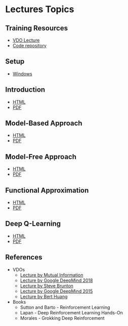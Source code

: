 # Lectures Topics

## Training Resources

- [VDO Lecture](https://www.youtube.com/playlist?list=PLNGLpHQhvGrvfreH3BPJkvWYCtrZTT-gL)
- [Code repository](https://github.com/warisa-cmu/rl-training-2025-codes)

## Setup

- [Windows](https://github.com/warisa-cmu/rl-training-2025-lectures/blob/main/src/T00_setup/windows.md)

## Introduction

- [HTML](src/T01_intro/T01.html)
- [PDF](src/T01_intro/T01.pdf)

## Model-Based Approach

- [HTML](src/T02_model_based/T02.html)
- [PDF](src/T02_model_based/T02.pdf)

## Model-Free Approach

- [HTML](src/T03_model_free/T03.html)
- [PDF](src/T03_model_free/T03.pdf)

## Functional Approximation

- [HTML](src/T04_functional_approx/T04.html)
- [PDF](src/T04_functional_approx/T04.pdf)

## Deep Q-Learning

- [HTML](src/T05_deep_q/T05.html)
- [PDF](src/T05_deep_q/T05.pdf)

## References

- VDOs
  - [Lecture by Mutual Information](https://www.youtube.com/watch?v=NFo9v_yKQXA&list=PLzvYlJMoZ02Dxtwe-MmH4nOB5jYlMGBjr)
  - [Lecture by Google DeepMind 2018](https://www.youtube.com/playlist?list=PLqYmG7hTraZBKeNJ-JE_eyJHZ7XgBoAyb)
  - [Lecture by Steve Brunton](https://www.youtube.com/playlist?list=PLMrJAkhIeNNQe1JXNvaFvURxGY4gE9k74)
  - [Lecture by Google DeepMind 2015](https://www.youtube.com/playlist?list=PLqYmG7hTraZDM-OYHWgPebj2MfCFzFObQ)
  - [Lecture by Bert Huang](https://www.youtube.com/playlist?list=PLUenpfvlyoa0PB6_kqJ9WU7m6i6z1RhfJ)
- Books
  - Sutton and Barto - Reinforcement Learning
  - Lapan - Deep Reinforcement Learning Hands-On
  - Morales - Grokking Deep Reinforcement
